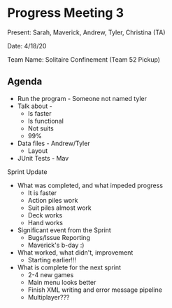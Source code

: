 # Progress Meeting 3

Present: Sarah, Maverick, Andrew, Tyler, Christina (TA)

Date: 4/18/20

Team Name: Solitaire Confinement (Team 52 Pickup)

## Agenda

* Run the program - Someone not named tyler
* Talk about - 
    * Is faster
    * Is functional
    * Not suits
    * 99%
* Data files - Andrew/Tyler
    * Layout
* JUnit Tests - Mav

Sprint Update
* What was completed, and what impeded progress
    * It is faster
    * Action piles work
    * Suit piles almost work
    * Deck works
    * Hand works
* Significant event from the Sprint
    * Bugs/Issue Reporting
    * Maverick's b-day :)
* What worked, what didn't, improvement
    * Starting earlier!!!
* What is complete for the next sprint
    * 2-4 new games
    * Main menu looks better
    * Finish XML writing and error message pipeline
    * Multiplayer???
